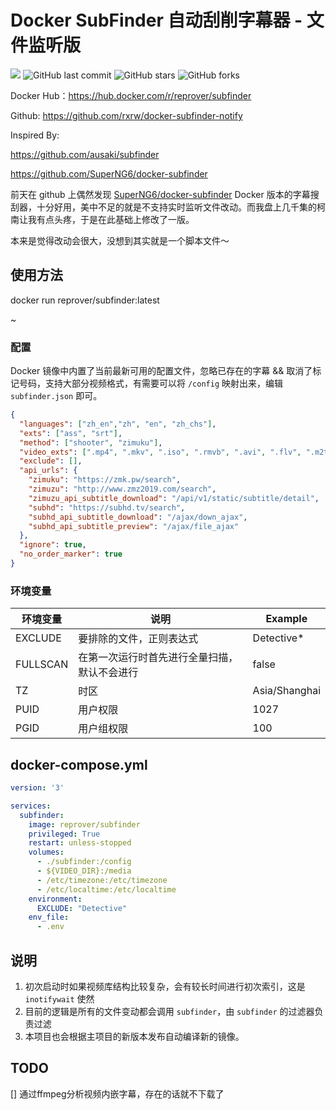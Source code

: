 

# Docker SubFinder 自动刮削字幕器 - 文件监听版

![](https://img.shields.io/docker/pulls/reprover/subfinder) ![GitHub last commit](https://img.shields.io/github/last-commit/rxrw/docker-subfinder-notify) ![GitHub stars](https://img.shields.io/github/stars/rxrw/docker-subfinder-notify) ![GitHub forks](https://img.shields.io/github/forks/rxrw/docker-subfinder-notify)

Docker Hub：https://hub.docker.com/r/reprover/subfinder

Github: https://github.com/rxrw/docker-subfinder-notify

Inspired By:

https://github.com/ausaki/subfinder

https://github.com/SuperNG6/docker-subfinder

前天在 github 上偶然发现 [SuperNG6/docker-subfinder](https://github.com/SuperNG6/docker-subfinder) Docker 版本的字幕搜刮器，十分好用，美中不足的就是不支持实时监听文件改动。而我盘上几千集的柯南让我有点头疼，于是在此基础上修改了一版。

本来是觉得改动会很大，没想到其实就是一个脚本文件～

## 使用方法

docker run reprover/subfinder:latest

~

### 配置

Docker 镜像中内置了当前最新可用的配置文件，忽略已存在的字幕 && 取消了标记号码，支持大部分视频格式，有需要可以将 `/config` 映射出来，编辑 `subfinder.json` 即可。

```json
{
  "languages": ["zh_en","zh", "en", "zh_chs"],
  "exts": ["ass", "srt"],
  "method": ["shooter", "zimuku"],
  "video_exts": [".mp4", ".mkv", ".iso", ".rmvb", ".avi", ".flv", ".m2ts", ".ts"],
  "exclude": [],
  "api_urls": {
    "zimuku": "https://zmk.pw/search",
    "zimuzu": "http://www.zmz2019.com/search",
    "zimuzu_api_subtitle_download": "/api/v1/static/subtitle/detail",
    "subhd": "https://subhd.tv/search",
    "subhd_api_subtitle_download": "/ajax/down_ajax",
    "subhd_api_subtitle_preview": "/ajax/file_ajax"
  },
  "ignore": true,
  "no_order_marker": true
}
```

### 环境变量

| 环境变量 | 说明 | Example |
| --- | --- | --- |
| EXCLUDE | 要排除的文件，正则表达式 | Detective* |
| FULLSCAN | 在第一次运行时首先进行全量扫描，默认不会进行 | false |
| TZ | 时区 | Asia/Shanghai |
| PUID | 用户权限 | 1027 |
| PGID | 用户组权限 | 100 |

## docker-compose.yml

```yml
version: '3'

services:
  subfinder:
    image: reprover/subfinder
    privileged: True
    restart: unless-stopped
    volumes:
      - ./subfinder:/config
      - ${VIDEO_DIR}:/media
      - /etc/timezone:/etc/timezone
      - /etc/localtime:/etc/localtime
    environment:
      EXCLUDE: "Detective"
    env_file:
      - .env
```

## 说明

1. 初次启动时如果视频库结构比较复杂，会有较长时间进行初次索引，这是 `inotifywait` 使然
2. 目前的逻辑是所有的文件变动都会调用 `subfinder`，由 `subfinder` 的过滤器负责过滤
3. 本项目也会根据主项目的新版本发布自动编译新的镜像。

## TODO

[] 通过ffmpeg分析视频内嵌字幕，存在的话就不下载了
